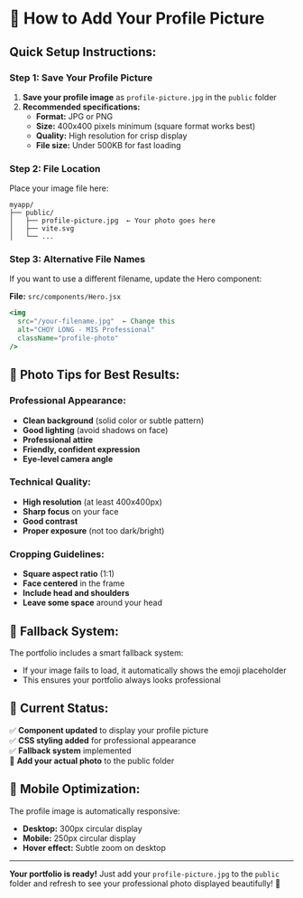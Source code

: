 # 📸 How to Add Your Profile Picture

## Quick Setup Instructions:

### Step 1: Save Your Profile Picture
1. **Save your profile image** as `profile-picture.jpg` in the `public` folder
2. **Recommended specifications:**
   - **Format:** JPG or PNG
   - **Size:** 400x400 pixels minimum (square format works best)
   - **Quality:** High resolution for crisp display
   - **File size:** Under 500KB for fast loading

### Step 2: File Location
Place your image file here:
```
myapp/
├── public/
│   ├── profile-picture.jpg  ← Your photo goes here
│   ├── vite.svg
│   └── ...
```

### Step 3: Alternative File Names
If you want to use a different filename, update the Hero component:

**File:** `src/components/Hero.jsx`
```jsx
<img 
  src="/your-filename.jpg"  ← Change this
  alt="CHOY LONG - MIS Professional" 
  className="profile-photo"
/>
```

## 🎨 Photo Tips for Best Results:

### Professional Appearance:
- **Clean background** (solid color or subtle pattern)
- **Good lighting** (avoid shadows on face)
- **Professional attire** 
- **Friendly, confident expression**
- **Eye-level camera angle**

### Technical Quality:
- **High resolution** (at least 400x400px)
- **Sharp focus** on your face
- **Good contrast** 
- **Proper exposure** (not too dark/bright)

### Cropping Guidelines:
- **Square aspect ratio** (1:1)
- **Face centered** in the frame
- **Include head and shoulders**
- **Leave some space** around your head

## 🔄 Fallback System:

The portfolio includes a smart fallback system:
- If your image fails to load, it automatically shows the emoji placeholder
- This ensures your portfolio always looks professional

## 🚀 Current Status:

✅ **Component updated** to display your profile picture  
✅ **CSS styling added** for professional appearance  
✅ **Fallback system** implemented  
🔲 **Add your actual photo** to the public folder  

## 📱 Mobile Optimization:

The profile image is automatically responsive:
- **Desktop:** 300px circular display
- **Mobile:** 250px circular display
- **Hover effect:** Subtle zoom on desktop

---

**Your portfolio is ready!** Just add your `profile-picture.jpg` to the `public` folder and refresh to see your professional photo displayed beautifully! 🌟